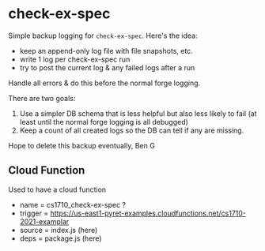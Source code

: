check-ex-spec
===

Simple backup logging for `check-ex-spec`. Here's the idea:

- keep an append-only log file with file snapshots, etc.
- write 1 log per check-ex-spec run
- try to post the current log & any failed logs after a run

Handle all errors & do this before the normal forge logging.

There are two goals:

1. Use a simpler DB schema that is less helpful but also less likely to fail
   (at least until the normal forge logging is all debugged)
2. Keep a count of all created logs so the DB can tell if any are missing.

Hope to delete this backup eventually,
Ben G


## Cloud Function

Used to have a cloud function

- name = cs1710_check-ex-spec ?
- trigger = https://us-east1-pyret-examples.cloudfunctions.net/cs1710-2021-examplar
- source = index.js (here)
- deps = package.js (here)
